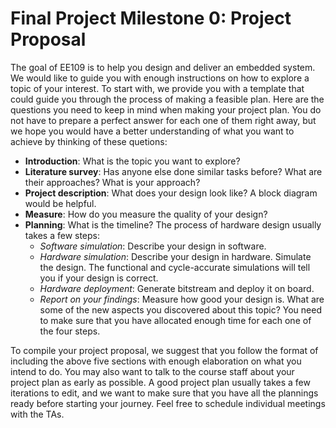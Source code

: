# Final Project Milestone 0: Project Proposal
The goal of EE109 is to help you design and deliver an embedded system. We would like to guide you with enough instructions on how to explore a topic of your interest. To start with, we provide you with a template that could guide you through the process of making a feasible plan. Here are the questions you need to keep in mind when making your project plan. You do not have to prepare a perfect answer for each one of them right away, but we hope you would have a better understanding of what you want to achieve by thinking of these quetions:

- **Introduction**: What is the topic you want to explore? 
- **Literature survey**: Has anyone else done similar tasks before? What are their approaches? What is your approach?
- **Project description**: What does your design look like? A block diagram would be helpful.
- **Measure**: How do you measure the quality of your design? 
- **Planning**: What is the timeline? The process of hardware design usually takes a few steps: 
  * *Software simulation*: Describe your design in software.
  * *Hardware simulation*: Describe your design in hardware. Simulate the design. The functional and cycle-accurate simulations will tell you if your design is correct. 
  * *Hardware deployment*: Generate bitstream and deploy it on board.
  * *Report on your findings*: Measure how good your design is. What are some of the new aspects you discovered about this topic? 
  You need to make sure that you have allocated enough time for each one of the four steps.

To compile your project proposal, we suggest that you follow the format of including the above five sections with enough elaboration on what you intend to do. You may also want to talk to the course staff about your project plan as early as possible. A good project plan usually takes a few iterations to edit, and we want to make sure that you have all the plannings ready before starting your journey. Feel free to schedule individual meetings with the TAs.
